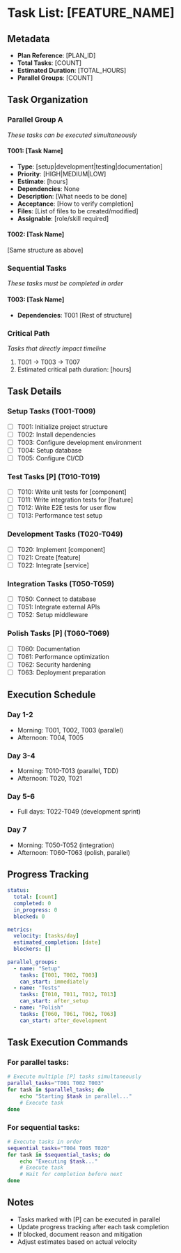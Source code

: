 <!-- SpecPulse Task List Template v2.0 -->
<!-- AI Instructions: Generate from implementation plan -->

# Task List: [FEATURE_NAME]

## Metadata
- **Plan Reference**: [PLAN_ID]
- **Total Tasks**: [COUNT]
- **Estimated Duration**: [TOTAL_HOURS]
- **Parallel Groups**: [COUNT]

## Task Organization

### Parallel Group A
*These tasks can be executed simultaneously*

#### T001: [Task Name]
- **Type**: [setup|development|testing|documentation]
- **Priority**: [HIGH|MEDIUM|LOW]
- **Estimate**: [hours]
- **Dependencies**: None
- **Description**: [What needs to be done]
- **Acceptance**: [How to verify completion]
- **Files**: [List of files to be created/modified]
- **Assignable**: [role/skill required]

#### T002: [Task Name]
[Same structure as above]

### Sequential Tasks
*These tasks must be completed in order*

#### T003: [Task Name]
- **Dependencies**: T001
[Rest of structure]

### Critical Path
*Tasks that directly impact timeline*

1. T001 → T003 → T007
2. Estimated critical path duration: [hours]

## Task Details

### Setup Tasks (T001-T009)
- [ ] T001: Initialize project structure
- [ ] T002: Install dependencies
- [ ] T003: Configure development environment
- [ ] T004: Setup database
- [ ] T005: Configure CI/CD

### Test Tasks [P] (T010-T019)
- [ ] T010: Write unit tests for [component]
- [ ] T011: Write integration tests for [feature]
- [ ] T012: Write E2E tests for user flow
- [ ] T013: Performance test setup

### Development Tasks (T020-T049)
- [ ] T020: Implement [component]
- [ ] T021: Create [feature]
- [ ] T022: Integrate [service]

### Integration Tasks (T050-T059)
- [ ] T050: Connect to database
- [ ] T051: Integrate external APIs
- [ ] T052: Setup middleware

### Polish Tasks [P] (T060-T069)
- [ ] T060: Documentation
- [ ] T061: Performance optimization
- [ ] T062: Security hardening
- [ ] T063: Deployment preparation

## Execution Schedule

### Day 1-2
- Morning: T001, T002, T003 (parallel)
- Afternoon: T004, T005

### Day 3-4
- Morning: T010-T013 (parallel, TDD)
- Afternoon: T020, T021

### Day 5-6
- Full days: T022-T049 (development sprint)

### Day 7
- Morning: T050-T052 (integration)
- Afternoon: T060-T063 (polish, parallel)

## Progress Tracking
```yaml
status:
  total: [count]
  completed: 0
  in_progress: 0
  blocked: 0
  
metrics:
  velocity: [tasks/day]
  estimated_completion: [date]
  blockers: []
  
parallel_groups:
  - name: "Setup"
    tasks: [T001, T002, T003]
    can_start: immediately
  - name: "Tests"
    tasks: [T010, T011, T012, T013]
    can_start: after_setup
  - name: "Polish"
    tasks: [T060, T061, T062, T063]
    can_start: after_development
```

## Task Execution Commands

### For parallel tasks:
```bash
# Execute multiple [P] tasks simultaneously
parallel_tasks="T001 T002 T003"
for task in $parallel_tasks; do
    echo "Starting $task in parallel..."
    # Execute task
done
```

### For sequential tasks:
```bash
# Execute tasks in order
sequential_tasks="T004 T005 T020"
for task in $sequential_tasks; do
    echo "Executing $task..."
    # Execute task
    # Wait for completion before next
done
```

## Notes
- Tasks marked with [P] can be executed in parallel
- Update progress tracking after each task completion
- If blocked, document reason and mitigation
- Adjust estimates based on actual velocity